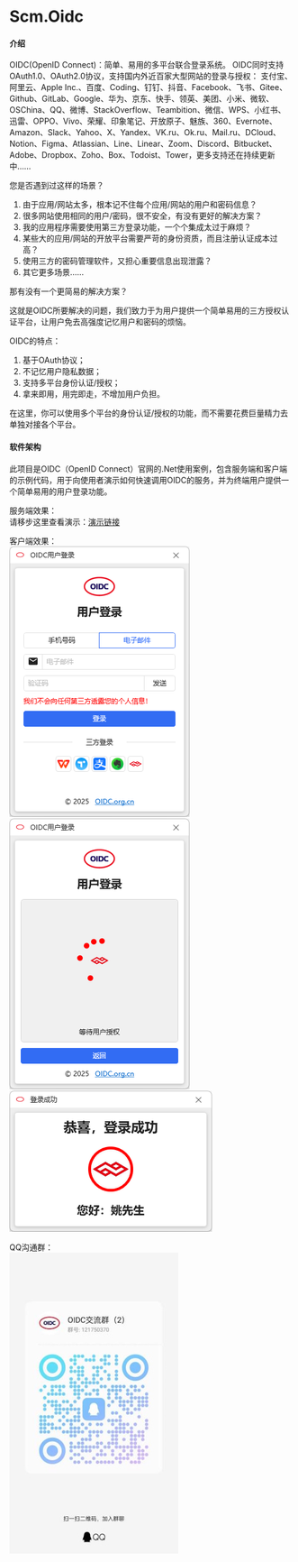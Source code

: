 # Scm.Oidc

#### 介绍
OIDC(OpenID Connect)：简单、易用的多平台联合登录系统。 
OIDC同时支持OAuth1.0、OAuth2.0协议，支持国内外近百家大型网站的登录与授权： 
支付宝、阿里云、Apple Inc.、百度、Coding、钉钉、抖音、Facebook、飞书、Gitee、Github、GitLab、Google、华为、京东、快手、领英、美团、小米、微软、OSChina、QQ、微博、StackOverflow、Teambition、微信、WPS、小红书、迅雷、OPPO、Vivo、荣耀、印象笔记、开放原子、魅族、360、Evernote、Amazon、Slack、Yahoo、X、Yandex、VK.ru、Ok.ru、Mail.ru、DCloud、Notion、Figma、Atlassian、Line、Linear、Zoom、Discord、Bitbucket、Adobe、Dropbox、Zoho、Box、Todoist、Tower，更多支持还在持续更新中…… 

您是否遇到过这样的场景？ 

1.  由于应用/网站太多，根本记不住每个应用/网站的用户和密码信息？ 
2.  很多网站使用相同的用户/密码，很不安全，有没有更好的解决方案？ 
3.  我的应用程序需要使用第三方登录功能，一个个集成太过于麻烦？ 
4.  某些大的应用/网站的开放平台需要严苛的身份资质，而且注册认证成本过高？ 
5.  使用三方的密码管理软件，又担心重要信息出现泄露？ 
6.  其它更多场景…… 

那有没有一个更简易的解决方案？

这就是OIDC所要解决的问题，我们致力于为用户提供一个简单易用的三方授权认证平台，让用户免去高强度记忆用户和密码的烦恼。

OIDC的特点： 
1.  基于OAuth协议；  
2.  不记忆用户隐私数据；  
3.  支持多平台身份认证/授权；   
4.  拿来即用，用完即走，不增加用户负担。  

在这里，你可以使用多个平台的身份认证/授权的功能，而不需要花费巨量精力去单独对接各个平台。 

#### 软件架构
此项目是OIDC（OpenID Connect）官网的.Net使用案例，包含服务端和客户端的示例代码，用于向使用者演示如何快速调用OIDC的服务，并为终端用户提供一个简单易用的用户登录功能。

服务端效果：  
请移步这里查看演示：[演示链接](http://demo.oidc.org.cn)

客户端效果：  
![验证登录界面](screenshots/vcode.png)  
![授权登录界面](screenshots/oauth.png)  
![授权成功界面](screenshots/success.png)  

QQ沟通群：  
![QQ沟通群](qq.jpg)  
